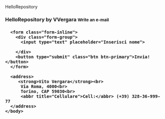 <!DOCTYPE html>
<html lang="en">
  <head>HelloRepository</head> 
    <body>
      <H3>HelloRepository by VVergara <small> Write an e-mail</small><H3>
 
      <form class="form-inline">
        <div class="form-group">
          <input type="text" placeholder="Inserisci nome">
          
        </div>
        <button type="submit" class="btn btn-primary">Invia!</button>
      </form>
      
      <address>
         <strong>Vito Vergara</strong><br>
          Via Roma, 4000<br>
          Torino, CAP 59030<br>
          <abbr title="Cellulare">Cell:</abbr> (+39) 328-36-999-77
      </address>
    </body>
</html>

